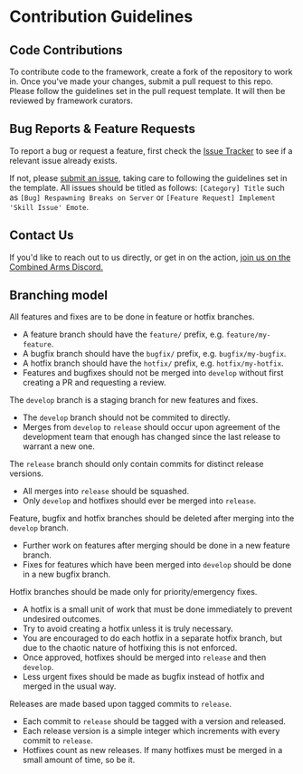 # Contribution Guidelines

## Code Contributions
To contribute code to the framework, create a fork of the repository to work in. Once you've made your changes, submit a pull request to this repo. Please follow the guidelines set in the pull request template. It will then be reviewed by framework curators.

## Bug Reports & Feature Requests
To report a bug or request a feature, first check the [Issue Tracker](https://github.com/Bubbus/F3_CA_BUB/issues) to see if a relevant issue already exists.

If not, please [submit an issue](https://github.com/Bubbus/F3_CA_BUB/issues/new), taking care to following the guidelines set in the template. All issues should be titled as follows: `[Category] Title` such as `[Bug] Respawning Breaks on Server` or `[Feature Request] Implement 'Skill Issue' Emote`.

## Contact Us
If you'd like to reach out to us directly, or get in on the action, [join us on the Combined Arms Discord.](https://discord.gg/7jhcqFuGfb)

## Branching model
All features and fixes are to be done in feature or hotfix branches.
* A feature branch should have the `feature/` prefix, e.g. `feature/my-feature`.
* A bugfix branch should have the `bugfix/` prefix, e.g. `bugfix/my-bugfix`.
* A hotfix branch should have the `hotfix/` prefix, e.g. `hotfix/my-hotfix`.
* Features and bugfixes should not be merged into `develop` without first creating a PR and requesting a review.

The `develop` branch is a staging branch for new features and fixes.
* The `develop` branch should not be commited to directly.
* Merges from `develop` to `release` should occur upon agreement of the development team that enough has changed since the last release to warrant a new one.

The `release` branch should only contain commits for distinct release versions.
* All merges into `release` should be squashed.
* Only `develop` and hotfixes should ever be merged into `release`.

Feature, bugfix and hotfix branches should be deleted after merging into the `develop` branch.
* Further work on features after merging should be done in a new feature branch.
* Fixes for features which have been merged into `develop` should be done in a new bugfix branch.

Hotfix branches should be made only for priority/emergency fixes.
* A hotfix is a small unit of work that must be done immediately to prevent undesired outcomes.
* Try to avoid creating a hotfix unless it is truly necessary.
* You are encouraged to do each hotfix in a separate hotfix branch, but due to the chaotic nature of hotfixing this is not enforced.
* Once approved, hotfixes should be merged into `release` and then `develop`.
* Less urgent fixes should be made as bugfix instead of hotfix and merged in the usual way.

Releases are made based upon tagged commits to `release`.
* Each commit to `release` should be tagged with a version and released.
* Each release version is a simple integer which increments with every commit to `release`.
* Hotfixes count as new releases.  If many hotfixes must be merged in a small amount of time, so be it.


